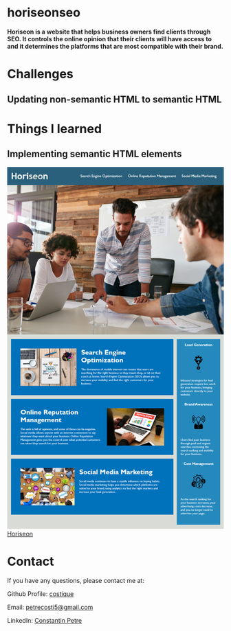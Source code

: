 # horiseonseo

**Horiseon is a website that helps business owners find clients through SEO. It controls the online opinion that their clients will have access to and it determines the platforms that are most compatible with their brand.**

# Challenges

## Updating non-semantic HTML to semantic HTML

# Things I learned

## Implementing semantic HTML elements

![Demo Page](/assets/images/Horiseondemo.png.png)
[Horiseon](https://costique.github.io/horiseonseo/)

# Contact

If you have any questions, please contact me at:

Github Profile: [costique](https://github.com/costique)

Email: petrecosti5@gmail.com

LinkedIn: [Constantin Petre](https://www.linkedin.com/in/constantin-petre-57b435232/)
